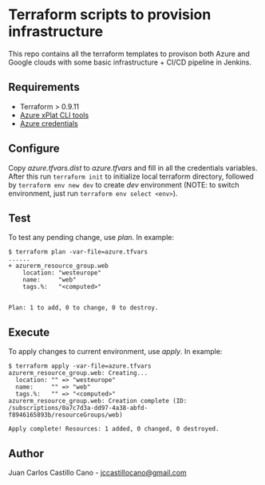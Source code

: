 Terraform scripts to provision infrastructure
=============================================

This repo contains all the terraform templates to provison both Azure
and Google clouds with some basic infrastructure + CI/CD pipeline in
Jenkins.

Requirements
------------

 * Terraform > 0.9.11
 * [Azure xPlat CLI tools][azure_cli]
 * [Azure credentials][azure_credentials]

Configure
---------

Copy _azure.tfvars.dist_ to _azure.tfvars_ and fill in all the
credentials variables. After this run `terraform init` to initialize
local terraform directory, followed by `terraform env new dev` to
create *dev* environment (NOTE: to switch environment, just run `terraform env
select <env>`).

Test
----

To test any pending change, use _plan_. In example:

```
$ terraform plan -var-file=azure.tfvars
......
+ azurerm_resource_group.web
    location: "westeurope"
    name:     "web"
    tags.%:   "<computed>"


Plan: 1 to add, 0 to change, 0 to destroy.
```

Execute
-------

To apply changes to current environment, use _apply_. In example:

```
$ terraform apply -var-file=azure.tfvars
azurerm_resource_group.web: Creating...
  location: "" => "westeurope"
  name:     "" => "web"
  tags.%:   "" => "<computed>"
azurerm_resource_group.web: Creation complete (ID: /subscriptions/0a7c7d3a-dd97-4a38-abfd-f8946165893b/resourceGroups/web)

Apply complete! Resources: 1 added, 0 changed, 0 destroyed.
```

Author
------

Juan Carlos Castillo Cano - jccastillocano@gmail.com

[azure_cli]:https://docs.microsoft.com/en-us/cli/azure/install-azure-cli
[azure_credentials]:https://www.terraform.io/docs/providers/azurerm/index.html#creating-credentials
